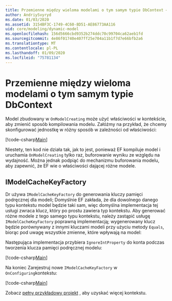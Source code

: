 ```yaml
---
title: Przemienne między wieloma modelami o tym samym typie DbContext — EF Core
author: AndriySvyryd
ms.date: 01/03/2020
ms.assetid: 3154BF3C-1749-4C60-8D51-AE86773AA116
uid: core/modeling/dynamic-model
ms.openlocfilehash: 156d5666cbd9352b274ddc70c99704ca62aeb1fd
ms.sourcegitcommit: 4e86f01740e407ff25e704a11b1f7d7e66bfb2a6
ms.translationtype: MT
ms.contentlocale: pl-PL
ms.lasthandoff: 01/09/2020
ms.locfileid: "75781134"
---
```

# <a name="alternating-between-multiple-models-with-the-same-dbcontext-type"></a>Przemienne między wieloma modelami o tym samym typie DbContext

Model zbudowany w `OnModelCreating` może użyć właściwości w kontekście, aby zmienić sposób kompilowania modelu. Załóżmy na przykład, że chcemy skonfigurować jednostkę w różny sposób w zależności od właściwości:

[!code-csharp[Main](../../../samples/core/Modeling/DynamicModel/DynamicContext.cs?name=OnModelCreating)]

Niestety, ten kod nie działa tak, jak to jest, ponieważ EF kompiluje model i uruchamia `OnModelCreating` tylko raz, buforowanie wyniku ze względu na wydajność. Można jednak podpiąć do mechanizmu buforowania modelu, aby zapewnić, że EF wie o właściwości dającej różne modele.

## <a name="imodelcachekeyfactory"></a>IModelCacheKeyFactory

Dr używa `IModelCacheKeyFactory` do generowania kluczy pamięci podręcznej dla modeli; Domyślnie EF zakłada, że dla dowolnego danego typu kontekstu model będzie taki sam, więc domyślna implementacja tej usługi zwraca klucz, który po prostu zawiera typ kontekstu. Aby generować różne modele z tego samego typu kontekstu, należy zastąpić usługę `IModelCacheKeyFactory` poprawną implementacją; wygenerowany klucz będzie porównywany z innymi kluczami modeli przy użyciu metody `Equals`, biorąc pod uwagę wszystkie zmienne, które wpływają na model:

Następująca implementacja przybiera `IgnoreIntProperty` do konta podczas tworzenia klucza pamięci podręcznej modelu:

[!code-csharp[Main](../../../samples/core/Modeling/DynamicModel/DynamicModelCacheKeyFactory.cs?name=DynamicModel)]

Na koniec Zarejestruj nowe `IModelCacheKeyFactory` w `OnConfiguring`kontekstu:

[!code-csharp[Main](../../../samples/core/Modeling/DynamicModel/DynamicContext.cs?name=OnConfiguring)]

Zobacz [pełny przykładowy projekt](https://github.com/aspnet/EntityFramework.Docs/tree/master/samples/core/Modeling/DynamicModel) , aby uzyskać więcej kontekstu.
